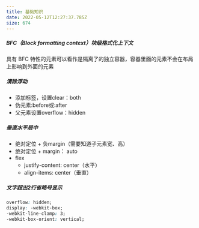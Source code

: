 ```yaml
---
title: 基础知识
date: 2022-05-12T12:27:37.785Z
size: 674
---
```

##### BFC（Block formatting context）块级格式化上下文

具有 BFC 特性的元素可以看作是隔离了的独立容器，容器里面的元素不会在布局上影响到外面的元素



##### 清除浮动

- 添加标签，设置clear：both
- 伪元素:before或:after
- 父元素设置overflow：hidden



##### 垂直水平居中

- 绝对定位 + 负margin（需要知道子元素宽、高）
- 绝对定位 + margin： auto
- flex
  - justify-content: center（水平）
  - align-items: center（垂直）



##### 文字超出2行省略号显示

```css
overflow: hidden;
display: -webkit-box;
-webkit-line-clamp: 3;
-webkit-box-orient: vertical;  
```
